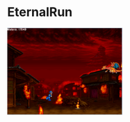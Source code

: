 # EternalRun
<img src="https://github.com/ggao4768/EternalRun/blob/master/FINAL%20LEVEL.png" height="200px">
<a href="https://www.python.org/downloads/">
